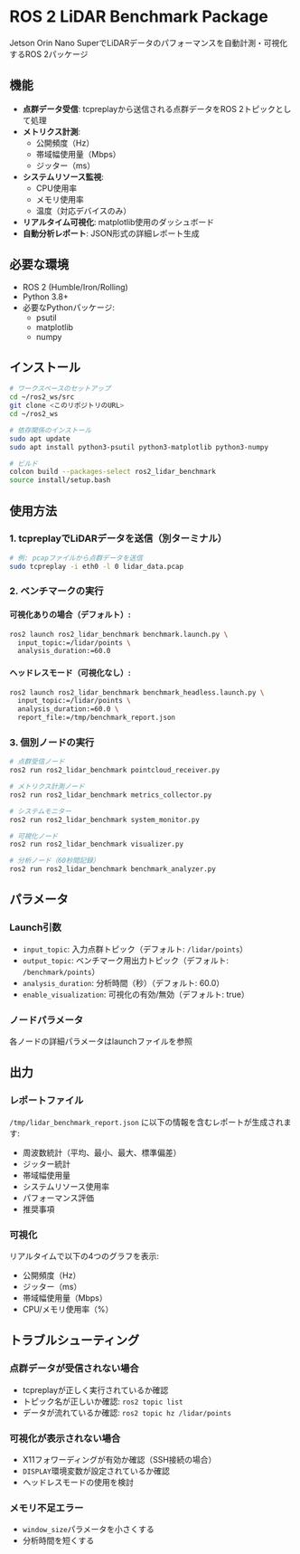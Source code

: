 # ROS 2 LiDAR Benchmark Package

Jetson Orin Nano SuperでLiDARデータのパフォーマンスを自動計測・可視化するROS 2パッケージ

## 機能

- **点群データ受信**: tcpreplayから送信される点群データをROS 2トピックとして処理
- **メトリクス計測**:
  - 公開頻度（Hz）
  - 帯域幅使用量（Mbps）
  - ジッター（ms）
- **システムリソース監視**:
  - CPU使用率
  - メモリ使用率
  - 温度（対応デバイスのみ）
- **リアルタイム可視化**: matplotlib使用のダッシュボード
- **自動分析レポート**: JSON形式の詳細レポート生成

## 必要な環境

- ROS 2 (Humble/Iron/Rolling)
- Python 3.8+
- 必要なPythonパッケージ:
  - psutil
  - matplotlib
  - numpy

## インストール

```bash
# ワークスペースのセットアップ
cd ~/ros2_ws/src
git clone <このリポジトリのURL>
cd ~/ros2_ws

# 依存関係のインストール
sudo apt update
sudo apt install python3-psutil python3-matplotlib python3-numpy

# ビルド
colcon build --packages-select ros2_lidar_benchmark
source install/setup.bash
```

## 使用方法

### 1. tcpreplayでLiDARデータを送信（別ターミナル）

```bash
# 例: pcapファイルから点群データを送信
sudo tcpreplay -i eth0 -l 0 lidar_data.pcap
```

### 2. ベンチマークの実行

#### 可視化ありの場合（デフォルト）:
```bash
ros2 launch ros2_lidar_benchmark benchmark.launch.py \
  input_topic:=/lidar/points \
  analysis_duration:=60.0
```

#### ヘッドレスモード（可視化なし）:
```bash
ros2 launch ros2_lidar_benchmark benchmark_headless.launch.py \
  input_topic:=/lidar/points \
  analysis_duration:=60.0 \
  report_file:=/tmp/benchmark_report.json
```

### 3. 個別ノードの実行

```bash
# 点群受信ノード
ros2 run ros2_lidar_benchmark pointcloud_receiver.py

# メトリクス計測ノード
ros2 run ros2_lidar_benchmark metrics_collector.py

# システムモニター
ros2 run ros2_lidar_benchmark system_monitor.py

# 可視化ノード
ros2 run ros2_lidar_benchmark visualizer.py

# 分析ノード（60秒間記録）
ros2 run ros2_lidar_benchmark benchmark_analyzer.py
```

## パラメータ

### Launch引数
- `input_topic`: 入力点群トピック（デフォルト: `/lidar/points`）
- `output_topic`: ベンチマーク用出力トピック（デフォルト: `/benchmark/points`）
- `analysis_duration`: 分析時間（秒）（デフォルト: 60.0）
- `enable_visualization`: 可視化の有効/無効（デフォルト: true）

### ノードパラメータ
各ノードの詳細パラメータはlaunchファイルを参照

## 出力

### レポートファイル
`/tmp/lidar_benchmark_report.json` に以下の情報を含むレポートが生成されます:

- 周波数統計（平均、最小、最大、標準偏差）
- ジッター統計
- 帯域幅使用量
- システムリソース使用率
- パフォーマンス評価
- 推奨事項

### 可視化
リアルタイムで以下の4つのグラフを表示:
- 公開頻度（Hz）
- ジッター（ms）
- 帯域幅使用量（Mbps）
- CPU/メモリ使用率（%）

## トラブルシューティング

### 点群データが受信されない場合
- tcpreplayが正しく実行されているか確認
- トピック名が正しいか確認: `ros2 topic list`
- データが流れているか確認: `ros2 topic hz /lidar/points`

### 可視化が表示されない場合
- X11フォワーディングが有効か確認（SSH接続の場合）
- `DISPLAY`環境変数が設定されているか確認
- ヘッドレスモードの使用を検討

### メモリ不足エラー
- `window_size`パラメータを小さくする
- 分析時間を短くする